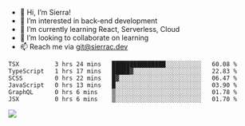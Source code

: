 - 👋 Hi, I’m Sierra!
- 👀 I’m interested in back-end development
- 🌱 I’m currently learning React, Serverless, Cloud
- 💞️ I’m looking to collaborate on learning
- 📫 Reach me via git@sierrac.dev

<!--START_SECTION:waka-->

```text
TSX          3 hrs 24 mins   ███████████████░░░░░░░░░░   60.08 %
TypeScript   1 hrs 17 mins   █████▓░░░░░░░░░░░░░░░░░░░   22.83 %
SCSS         0 hrs 22 mins   █▓░░░░░░░░░░░░░░░░░░░░░░░   06.47 %
JavaScript   0 hrs 13 mins   █░░░░░░░░░░░░░░░░░░░░░░░░   03.90 %
GraphQL      0 hrs 6 mins    ▒░░░░░░░░░░░░░░░░░░░░░░░░   01.78 %
JSX          0 hrs 6 mins    ▒░░░░░░░░░░░░░░░░░░░░░░░░   01.70 %
```

<!--END_SECTION:waka-->


![](https://hit.yhype.me/github/profile?user_id=7351311)
